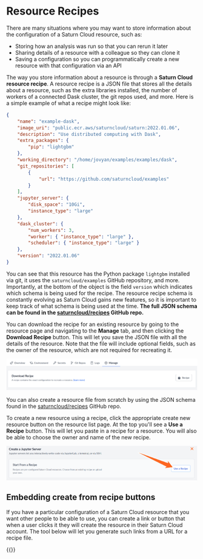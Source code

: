 # Resource Recipes

There are many situations where you may want to store information about the configuration of a Saturn Cloud resource, such as:

-   Storing how an analysis was run so that you can rerun it later
-   Sharing details of a resource with a colleague so they can clone it
-   Saving a configuration so you can programmatically create a new resource with that configuration via an API

The way you store information about a resource is through a **Saturn Cloud resource recipe**. A resource recipe is a JSON file that
stores all the details about a resource, such as the extra libraries installed, the number of workers of a connected Dask cluster, the git repos used, and more. Here is a simple example of what a recipe might look like:

```json
{
    "name": "example-dask",
    "image_uri": "public.ecr.aws/saturncloud/saturn:2022.01.06",
    "description": "Use distributed computing with Dask",
    "extra_packages": {
        "pip": "lightgbm"
    },
    "working_directory": "/home/jovyan/examples/examples/dask",
    "git_repositories": [
        {
            "url": "https://github.com/saturncloud/examples"
        }
    ],
    "jupyter_server": {
        "disk_space": "10Gi",
        "instance_type": "large"
    },
    "dask_cluster": {
        "num_workers": 3,
        "worker": { "instance_type": "large" },
        "scheduler": { "instance_type": "large" }
    },
    "version": "2022.01.06"
}
```

You can see that this resource has the Python package `lightgbm` installed via git, it uses the `saturncloud/examples` GitHub repository, and more. Importantly, at the bottom of the object is the field `version` which indicates which schema is being used for the recipe. The resource recipe schema is constantly evolving as Saturn Cloud gains new features, so it is important to keep track of what schema is being used at the time. **The full JSON schema can be found in the [saturncloud/recipes](https://github.com/saturncloud/recipes) GitHub repo.**

You can download the recipe for an existing resource by going to the resource page and navigating to the **Manage** tab, and then clicking the **Download Recipe** button. This will let you save the JSON file with all the details of the resource. Note that the file will include optional fields, such as the owner of the resource, which are not required for recreating it.

![Recipe download button](/images/docs/recipe-download-button-new.png "doc-image")

You can also create a resource file from scratch by using the JSON schema found in the [saturncloud/recipes](https://github.com/saturncloud/recipes) GitHub repo.

To create a new resource using a recipe, click the appropriate create new resource button on the resource list page.
At the top you'll see a **Use a Recipe** button. This will let you paste in a recipe for a resource. You will also be able to choose
the owner and name of the new recipe.

![Arrow pointing at recipe create button](/images/docs/recipe-create-button-arrow.png "doc-image")

## Embedding create from recipe buttons

If you have a particular configuration of a Saturn Cloud resource that you want other people to be able to use, you can create a link or button that when a user
clicks it they will create the resource in their Saturn Cloud account. The tool below will let you generate such links from a URL for a recipe file.

{{<recipeButton>}}
